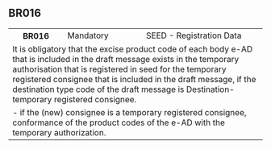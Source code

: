 ## BR016
<table>
 <tr>
  <th>
   BR016
  </th>
  <td>
   Mandatory
  </td>
  <td>
   SEED - Registration Data
  </td>
 </tr>
 <tr>
  <td colspan="3">
   It is obligatory that the excise product code of each body e-AD that is included in the draft message exists in the temporary authorisation that is registered in seed for the temporary registered consignee that is included in the draft message, if the destination type code of the draft message is Destination-temporary registered consignee.
  </td>
 </tr>
 <tr>
  <td colspan="3">
   - if the (new) consignee is a temporary registered consignee, conformance of the product codes of the e-AD with the temporary authorization.
  </td>
 </tr>
</table>
